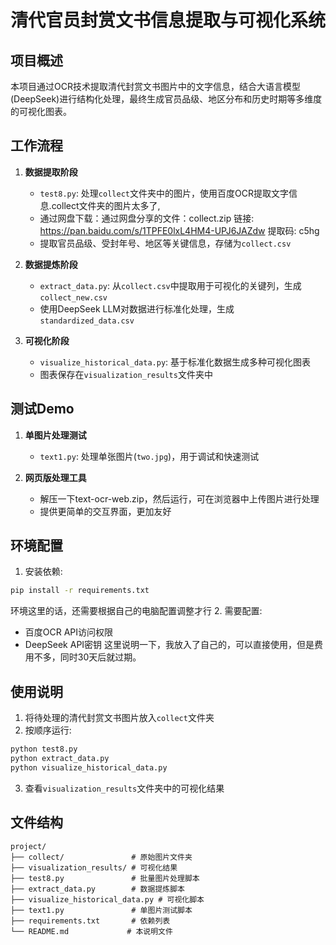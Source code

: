 # 清代官员封赏文书信息提取与可视化系统

## 项目概述

本项目通过OCR技术提取清代封赏文书图片中的文字信息，结合大语言模型(DeepSeek)进行结构化处理，最终生成官员品级、地区分布和历史时期等多维度的可视化图表。

## 工作流程

1. **数据提取阶段**
   - `test8.py`: 处理`collect`文件夹中的图片，使用百度OCR提取文字信息.collect文件夹的图片太多了,
   - 通过网盘下载：通过网盘分享的文件：collect.zip
     链接: https://pan.baidu.com/s/1TPFE0lxL4HM4-UPJ6JAZdw 提取码: c5hg
   - 提取官员品级、受封年号、地区等关键信息，存储为`collect.csv`

2. **数据提炼阶段**
   - `extract_data.py`: 从`collect.csv`中提取用于可视化的关键列，生成`collect_new.csv`
   - 使用DeepSeek LLM对数据进行标准化处理，生成`standardized_data.csv`

3. **可视化阶段**
   - `visualize_historical_data.py`: 基于标准化数据生成多种可视化图表
   - 图表保存在`visualization_results`文件夹中

## 测试Demo

1. **单图片处理测试**
   - `text1.py`: 处理单张图片(`two.jpg`)，用于调试和快速测试

2. **网页版处理工具**
   - 解压一下text-ocr-web.zip，然后运行，可在浏览器中上传图片进行处理
   - 提供更简单的交互界面，更加友好

## 环境配置

1. 安装依赖:
```bash
pip install -r requirements.txt
```
环境这里的话，还需要根据自己的电脑配置调整才行
2. 需要配置:
   - 百度OCR API访问权限
   - DeepSeek API密钥
这里说明一下，我放入了自己的，可以直接使用，但是费用不多，同时30天后就过期。
## 使用说明

1. 将待处理的清代封赏文书图片放入`collect`文件夹
2. 按顺序运行:
```bash
python test8.py
python extract_data.py
python visualize_historical_data.py
```
3. 查看`visualization_results`文件夹中的可视化结果

## 文件结构

```
project/
├── collect/               # 原始图片文件夹
├── visualization_results/ # 可视化结果
├── test8.py               # 批量图片处理脚本
├── extract_data.py        # 数据提炼脚本
├── visualize_historical_data.py # 可视化脚本
├── text1.py               # 单图片测试脚本
├── requirements.txt       # 依赖列表
└── README.md             # 本说明文件
```
